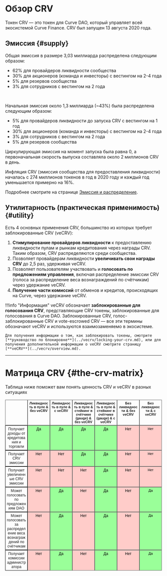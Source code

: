 <h1>Обзор CRV</h1>

Токен CRV — это токен для Curve DAO, который управляет всей экосистемой Curve Finance. CRV был запущен 13 августа 2020 года.

## **Эмиссия** {#supply}

Общая эмиссия в размере 3,03 миллиарда распределена следующим образом:

* 62% для провайдеров ликвидности сообщества
* 30% для акционеров (команда и инвесторы) с вестингом на 2-4 года
* 5% для резервов сообщества
* 3% для сотрудников с вестингом на 2 года

<div class="centered" style="transform: scale(1.1);">
  <canvas id="crvAllocationChart"></canvas>
</div>
<br>

Начальная эмиссия около 1,3 миллиарда (~43%) была распределена следующим образом:

* 5% для провайдеров ликвидности до запуска CRV с вестингом на 1 год
* 30% для акционеров (команда и инвесторы) с вестингом на 2-4 года
* 3% для сотрудников с вестингом на 2 года
* 5% для резервов сообщества

Циркулирующая эмиссия на момент запуска была равна 0, а первоначальная скорость выпуска составляла около 2 миллионов CRV в день.

Инфляция CRV (эмиссия сообщества для предоставления ликвидности) началась с 274 миллионов токенов в год в 2020 году и каждый год уменьшается примерно на 16%.

Подробнее смотрите на странице [Эмиссия и распределение](./supply-distribution.md).

## **Утилитарность (практическая применимость)** {#utility}

Есть 4 основных применения CRV, большинство из которых требует заблокированные CRV (veCRV):

1. **Стимулирование провайдеров ликвидности** к предоставлению ликвидности пулам и рынкам кредитования через награды CRV. Таким образом, CRV распределяются среди сообщества.
2. Позволяет провайдерам ликвидности **увеличивать свои награды CRV** до 2,5 раз, удерживая veCRV.
3. Позволяет пользователям участвовать и **голосовать по предложениям управления**, включая распределение эмиссии CRV (голоса за распределение веса вознаграждений по счётчикам) через удержание veCRV.
4. **Получение части комиссий** от обменов и кредитов, происходящих на Curve, через удержание veCRV.

!!!info "Информация"
    veCRV обозначает **заблокированные для голосования CRV**, представляющие CRV токены, заблокированные для голосования в Curve DAO. Заблокированные CRV, голос-заблокированные CRV и vote-escrowed CRV — все эти термины обозначают veCRV и используются взаимозаменяемо в экосистеме.

    Для получения информации о том, как заблокировать токены, смотрите [**руководство по блокировке**](../vecrv/locking-your-crv.md), или для получения дополнительной информации о veCRV смотрите страницу [**veCRV**](../vecrv/overview.md).

---

# **Матрица CRV** {#the-crv-matrix}

Таблица ниже поможет вам понять ценность CRV и veCRV в разных ситуациях

<style type="text/css">
.tg {
  display: grid;
  grid-template-columns: repeat(7, 1fr);
  border-collapse: collapse;
  border-spacing: 0;
  width: 100%;
}
.tg thead {
  display: contents;
}
.tg tbody {
  display: contents;
}
.tg tr {
  display: contents;
}
.tg th, .tg td {
  border-color: black;
  border-style: solid;
  border-width: 1px;
  font-family: Arial, sans-serif;
  font-size: 12px;
  overflow: hidden;
  padding: 4px;
  word-break: normal;
  text-align: center;
  vertical-align: bottom;
}
.tg .tg-hs62 {
  background-color: #9aff99;
  border-color: #656565;
  color: black;
}
.tg .tg-3lxi {
  border-color: #656565;
  font-size: 11px;
  font-weight: bold;
  vertical-align: bottom;
}
.tg .tg-kk90 {
  background-color: #9aff99;
  border-color: #656565;
  font-size: 11px;
  color: black;
}
.tg .tg-hkgo {
  border-color: #656565;
  font-weight: bold;
  color: black;
}
.tg .tg-jlsk {
  background-color: #ffccc9;
  border-color: #656565;
  color: black;
}
.tg .tg-gtpm {
  background-color: #ffccc9;
  border-color: #656565;
  font-size: 11px;
  color: black;
}
</style>
<table class="tg"><thead>
  <tr>
    <th class="tg-hkgo"></th>
    <th class="tg-3lxi">Ликвидность в пуле &amp; без veCRV</th>
    <th class="tg-3lxi">Ликвидность в пуле &amp; с veCRV</th>
    <th class="tg-3lxi">Ликвидность в пуле &amp; стейкинг в счётчике (gauge) &amp; без veCRV</th>
    <th class="tg-3lxi">Ликвидность в пуле &amp; стейкинг в счётчике (gauge) &amp; с veCRV</th>
    <th class="tg-3lxi">Без ликвидности &amp; без veCRV</th>
    <th class="tg-3lxi">Без ликвидности &amp; с veCRV</th>
  </tr></thead>
<tbody>
  <tr>
    <td class="tg-xmch">Получает доходы от кредитования и торговли</td>
    <td class="tg-hs62"> Да</td>
    <td class="tg-hs62"> Да</td>
    <td class="tg-hs62"> Да</td>
    <td class="tg-hs62"> Да</td>
    <td class="tg-jlsk"> Нет</td>
    <td class="tg-gtpm"> Нет</td>
  </tr>
  <tr>
    <td class="tg-xmch">Получает CRV эмиссии</td>
    <td class="tg-jlsk"> Нет</td>
    <td class="tg-jlsk"> Нет</td>
    <td class="tg-hs62"> Да</td>
    <td class="tg-hs62"> Да</td>
    <td class="tg-jlsk"> Нет</td>
    <td class="tg-gtpm"> Нет</td>
  </tr>
  <tr>
    <td class="tg-xmch">Получает увеличенные CRV эмиссии</td>
    <td class="tg-jlsk"> Нет</td>
    <td class="tg-jlsk"> Нет</td>
    <td class="tg-jlsk"> Нет</td>
    <td class="tg-hs62"> Да</td>
    <td class="tg-jlsk"> Нет</td>
    <td class="tg-gtpm"> Нет</td>
  </tr>
  <tr>
    <td class="tg-xmch">Может голосовать по предложениям DAO</td>
    <td class="tg-jlsk"> Нет</td>
    <td class="tg-hs62"> Да</td>
    <td class="tg-jlsk"> Нет</td>
    <td class="tg-hs62"> Да</td>
    <td class="tg-jlsk"> Нет</td>
    <td class="tg-kk90"> Да</td>
  </tr>
  <tr>
    <td class="tg-xmch">Может голосовать за распределение веса вознаграждений по счётчикам</td>
    <td class="tg-jlsk"> Нет</td>
    <td class="tg-hs62"> Да</td>
    <td class="tg-jlsk"> Нет</td>
    <td class="tg-hs62"> Да</td>
    <td class="tg-jlsk"> Нет</td>
    <td class="tg-kk90"> Да</td>
  </tr>
  <tr>
    <td class="tg-xmch">Получает комиссии администратора</td>
    <td class="tg-jlsk"> Нет</td>
    <td class="tg-hs62"> Да</td>
    <td class="tg-jlsk"> Нет</td>
    <td class="tg-hs62"> Да</td>
    <td class="tg-jlsk"> Нет</td>
    <td class="tg-kk90"> Да</td>
  </tr>
</tbody></table>

<script src="https://cdn.jsdelivr.net/npm/chart.js"></script>

<script>
    var ctx = document.getElementById('crvAllocationChart').getContext('2d');
    var data = [1727272729+151515152, 800961153, 108129756, 90909091, 151515152];
    var totalSum = data.reduce((a, b) => a + b, 0);
    var percentages = data.map(value => ((value / totalSum) * 100).toFixed(2));

    var crvAllocationChart = new Chart(ctx, {
        type: 'pie',
        data: {
            labels: ['Сообщество', 'Основная команда', 'Инвесторы', 'Сотрудники', 'Резерв'],
            datasets: [{
                data: data,
                backgroundColor: ['#FF6384', '#FFCE56', '#8E5EA2', '#3cba9f', '#e8c3b9'],
                borderWidth: 1
            }]
        },
        options: {
            responsive: true,
            devicePixelRatio: 2.5,
            plugins: {
                tooltip: {
                    callbacks: {
                        label: function(context) {
                                var label = context.label || '';
                                if (label) {
                                    label += ': ';
                                }
                                var value = context.raw;
                                var percentage = percentages[context.dataIndex];
                                label += value.toLocaleString() + ' (' + percentage + '%)';
                                return label;
                            }
                    }
                },
                legend: {
                    position: 'top',
                },
                title: {
                    display: true,
                    text: 'Общая эмиссия CRV'
                }
            }
        }
    });
</script>

